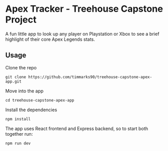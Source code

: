 # Apex Tracker - Treehouse Capstone Project
A fun little app to look up any player on Playstation or Xbox to see a brief highlight of their core Apex Legends stats.

## Usage

Clone the repo
```
git clone https://github.com/timmarks90/treehouse-capstone-apex-app.git
```
Move into the app
```
cd treehouse-capstone-apex-app
```
Install the dependencies
```
npm install
```
The app uses React frontend and Express backend, so to start both together run:
```
npm run dev
```